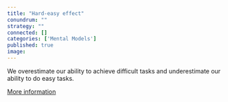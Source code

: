 ```yaml
---
title: "Hard-easy effect"
conundrum: ""
strategy: ""
connected: []
categories: ['Mental Models']
published: true
image: 
---
```


We overestimate our ability to achieve difficult tasks and underestimate our ability to do easy tasks.

[More information](https://en.wikipedia.org/wiki/Hard%E2%80%93easy_effect)


